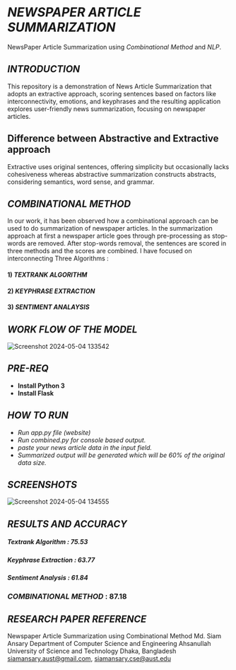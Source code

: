 # _NEWSPAPER ARTICLE SUMMARIZATION_
NewsPaper Article Summarization using _Combinational Method_ and _NLP_.
## _INTRODUCTION_
This repository is a demonstration of News Article Summarization that adopts an extractive approach, scoring sentences based on factors like interconnectivity, emotions, and keyphrases and the resulting application explores user-friendly news summarization, focusing on newspaper articles.
## **Difference between Abstractive and Extractive approach**
Extractive uses original sentences, offering simplicity but occasionally lacks cohesiveness whereas abstractive summarization constructs abstracts, considering semantics, word sense, and grammar.
## _COMBINATIONAL METHOD_
In our work, it has been observed how a combinational approach can be used to do summarization of newspaper articles. In the summarization approach at first a newspaper article goes through pre-processing as stop-words are removed. After stop-words removal, the sentences are scored in three methods and the scores are combined.
I have focused on interconnecting Three Algorithms :
#### 1) _TEXTRANK ALGORITHM_ 
#### 2) _KEYPHRASE EXTRACTION_
#### 3) _SENTIMENT ANALAYSIS_
## *WORK FLOW OF THE MODEL*
![Screenshot 2024-05-04 133542](https://github.com/SANJAYS07/News-Summarization/assets/126813962/3816efdf-db3e-46bc-abfb-3d77d0b193b1)
## *PRE-REQ*
* **Install Python 3**
* **Install Flask**

## *HOW TO RUN*
* _Run app.py file (website)_
* _Run combined.py for console based output._
* _paste your news article data in the input field._
* _Summarized output will be generated which will be 60% of the original data size._
   
## *SCREENSHOTS* 

![Screenshot 2024-05-04 134555](https://github.com/SANJAYS07/News-Summarization/assets/126813962/af266b89-790d-47b8-9908-84af3fec6508)

## _RESULTS AND ACCURACY_

##### _Textrank Algorithm_   : 75.53
##### _Keyphrase Extraction_ : 63.77
##### _Sentiment Analysis_   : 61.84
### _COMBINATIONAL METHOD_    : 87.18

## *RESEARCH PAPER REFERENCE* 

Newspaper Article Summarization using Combinational Method
Md. Siam Ansary
Department of Computer Science and Engineering
Ahsanullah University of Science and Technology
Dhaka, Bangladesh
siamansary.aust@gmail.com, siamansary.cse@aust.edu






